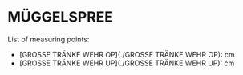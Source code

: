 # MÜGGELSPREE

List of measuring points:

* [GROSSE TRÄNKE WEHR OP](./GROSSE TRÄNKE WEHR OP): <Value topic="rivers/pegel-online/MGS/GROSSE-TRAENKE-WEHR-OP/measurementValue"/> cm
* [GROSSE TRÄNKE WEHR UP](./GROSSE TRÄNKE WEHR UP): <Value topic="rivers/pegel-online/MGS/GROSSE-TRAENKE-WEHR-UP/measurementValue"/> cm
